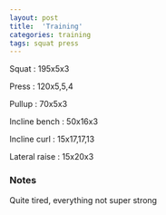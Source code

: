```yaml
---
layout: post
title:  'Training'
categories: training
tags: squat press
---
```


Squat : 195x5x3

Press  : 120x5,5,4

Pullup  : 70x5x3

Incline bench  :  50x16x3

Incline curl  :  15x17,17,13

Lateral raise  :  15x20x3

### Notes

Quite tired, everything not super strong
